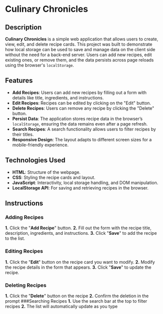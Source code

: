 # Culinary Chronicles

## Description

**Culinary Chronicles** is a simple web application that allows users to create, view, edit, and delete recipe cards. This project was built to demonstrate how local storage can be used to save and manage data on the client side without the need for a back-end server. Users can add new recipes, edit existing ones, or remove them, and the data persists across page reloads using the browser's `localStorage`.

## Features

- **Add Recipes**: Users can add new recipes by filling out a form with details like title, ingredients, and instructions.
- **Edit Recipes**: Recipes can be edited by clicking on the "Edit" button.
- **Delete Recipes**: Users can remove any recipe by clicking the "Delete" button.
- **Persist Data**: The application stores recipe data in the browser’s `localStorage`, ensuring the data remains even after a page refresh.
- **Search Recipes**: A search functionality allows users to filter recipes by their titles.
- **Responsive Design**: The layout adapts to different screen sizes for a mobile-friendly experience.

## Technologies Used

- **HTML**: Structure of the webpage.
- **CSS**: Styling the recipe cards and layout.
- **JavaScript**: Interactivity, local storage handling, and DOM manipulation.
- **LocalStorage API**: For saving and retrieving recipes in the browser.

## Instructions
### Adding Recipes 
**1.** Click the "**Add Recipe**" button.
**2.** Fill out the form with the recipe title, description, ingredients, and instructions.
**3.** Click "**Save**" to add the recipe to the list.
### Editing Recipes 
**1.** Click the "**Edit**" button on the recipe card you want to modify.
**2.** Modify the recipe details in the form that appears.
**3.** Click "**Save**" to update the recipe.
### Deleting Recipes
**1.** Click the "**Delete**" button on the recipe 
**2.** Confirm the deletion in the prompt
###Searching Recipes
**1.** Use the search bar at the top to filter recipes
**2.** The list will automatically update as you type 
